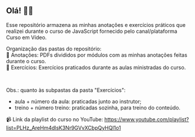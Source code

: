 ## Olá! 👋🏼


Esse repositório armazena as minhas anotações e exercícios práticos que realizei durante o curso de JavaScript fornecido pelo canal/plataforma Curso em Vídeo.  

Organização das pastas do repositório:  
📂 Anotações: PDFs divididos por módulos com as minhas anotações feitas durante o curso.  
📂 Exercícios: Exercícios praticados durante as aulas ministradas do curso.

<br>

Obs.: quanto às subpastas da pasta "Exercícios":
- aula + número da aula: praticadas junto ao instrutor;
- treino + número treino: praticadas sozinha, para treino do conteúdo.  

📹 Link da playlist do curso no YouTube: https://www.youtube.com/playlist?list=PLHz_AreHm4dlsK3Nr9GVvXCbpQyHQl1o1
